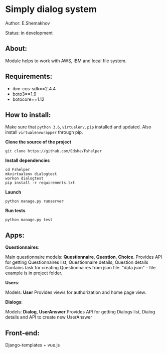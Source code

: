 Simply dialog system
=======================


Author:
    E.Shemakhov

Status:
    in development




About:
-----

Module helps to work with AWS, IBM and local file system.
 




Requirements:
-----

-   ibm-cos-sdk==2.4.4
-   boto3==1.9
-   botocore==1.12





How to install:
-----

Make sure that ```python 3.6```, ```virtualenv```, ```pip``` installed and updated.
Also install ```virtualenvwrapper``` through pip.



**Clone the source of the project**

```
git clone https://github.com/Edshe/Fshelper
```

**Install dependencies**

```
cd Fshelper
mkvirtualenv dialogtest
workon dialogtest
pip install -r requirements.txt
```

**Launch**

```
python manage.py runserver
```

**Run tests**

```
python manage.py test
```





Apps:
-------------

**Questionnaires**:
	
Main questionnaire models: **Questionnaire**, **Question**, **Choice**.
Provides API for getting Questionnaires list, Questionnaire details, Question details Contains task for creating Questionnaires from json file. "data.json" - file example is in project folder. 

**Users**:
	
Models: **User**
Provides views for authorization and home page view.


**Dialogs**:
	
Models: **Dialog**, **UserAnswer**
Provides API for getting Dialogs list, Dialog details
and API to create new UserAnswer



Front-end:
-------------

Django-templates + vue.js



